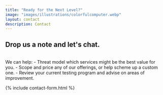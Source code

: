 ```yaml
---
title: "Ready for the Next Level?"
image: "images/illustrations/colorfulcomputer.webp"
layout: contact
description: Contact
---
```

## Drop us a note and let's chat. 
<br>
We can help:
- Threat model which services might be the best value for you. 
- Scope and price any of our offerings, or help scheme up a custom one.
- Review your current testing program and advise on areas of improvement.

<br>

{% include contact-form.html %}


